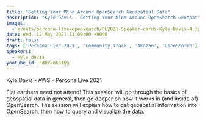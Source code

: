 ```yaml
---
title: "Getting Your Mind Around OpenSearch Geospatial Data"
description: "Kyle Davis - Getting Your Mind Around OpenSearch Geospatial Data - Percona Live 2021"
images:
  - events/percona-live/opensearch/PL2021-Speaker-cards-Kyle-Davis-4.jpg
date: Wed, 12 May 2021 11:00:00 +0000
draft: false
tags: ['Percona Live 2021', 'Community Track', 'Amazon', 'OpenSearch']
speakers:
  - kyle_davis
youtube_id: Fd0Yknk3IQg
---
```


Kyle Davis - AWS - Percona Live 2021

Flat earthers need not attend! This session will go through the basics of geospatial data in general, then go deeper on how it works in (and inside of) OpenSearch. The session will explain how to get geospatial information into OpenSearch, then how to query and visualize the data.
